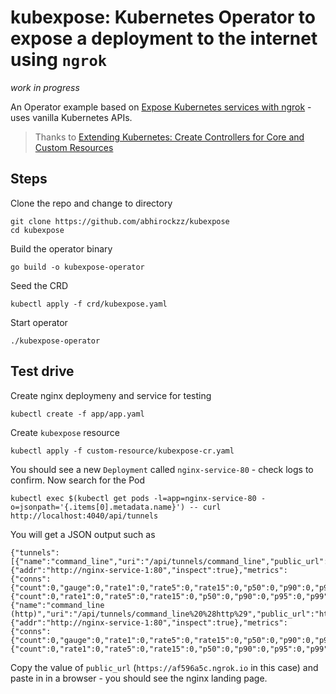 # kubexpose: Kubernetes Operator to expose a deployment to the internet using `ngrok`

*work in progress*

An Operator example based on [Expose Kubernetes services with ngrok](https://medium.com/@abhishek1987/expose-kubernetes-services-with-ngrok-65280142dab4) - uses vanilla Kubernetes APIs.

> Thanks to [Extending Kubernetes: Create Controllers for Core and Custom Resources](https://medium.com/@trstringer/create-kubernetes-controllers-for-core-and-custom-resources-62fc35ad64a3)

## Steps

Clone the repo and change to directory

    git clone https://github.com/abhirockzz/kubexpose
    cd kubexpose
    
Build the operator binary

    go build -o kubexpose-operator

Seed the CRD

    kubectl apply -f crd/kubexpose.yaml

Start operator

    ./kubexpose-operator

## Test drive

Create nginx deploymeny and service for testing

    kubectl create -f app/app.yaml 

Create `kubexpose` resource

    kubectl apply -f custom-resource/kubexpose-cr.yaml 

You should see a new `Deployment` called `nginx-service-80` - check logs to confirm. Now search for the Pod

    kubectl exec $(kubectl get pods -l=app=nginx-service-80 -o=jsonpath='{.items[0].metadata.name}') -- curl http://localhost:4040/api/tunnels

You will get a JSON output such as

    {"tunnels":[{"name":"command_line","uri":"/api/tunnels/command_line","public_url":"https://af596a5c.ngrok.io","proto":"https","config":{"addr":"http://nginx-service-1:80","inspect":true},"metrics":{"conns":{"count":0,"gauge":0,"rate1":0,"rate5":0,"rate15":0,"p50":0,"p90":0,"p95":0,"p99":0},"http":{"count":0,"rate1":0,"rate5":0,"rate15":0,"p50":0,"p90":0,"p95":0,"p99":0}}},{"name":"command_line (http)","uri":"/api/tunnels/command_line%20%28http%29","public_url":"http://af596a5c.ngrok.io","proto":"http","config":{"addr":"http://nginx-service-1:80","inspect":true},"metrics":{"conns":{"count":0,"gauge":0,"rate1":0,"rate5":0,"rate15":0,"p50":0,"p90":0,"p95":0,"p99":0},"http":{"count":0,"rate1":0,"rate5":0,"rate15":0,"p50":0,"p90":0,"p95":0,"p99":0}}}],"uri":"/api/tunnels"}

Copy the value of `public_url` (`https://af596a5c.ngrok.io` in this case) and paste in in a browser - you should see the nginx landing page.